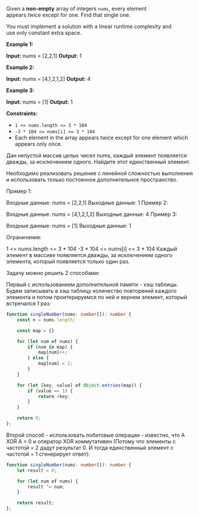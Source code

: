 Given a **non-empty** array of integers `nums`, every element appears _twice_ except for one. Find that single one.

You must implement a solution with a linear runtime complexity and use only constant extra space.

**Example 1:**

**Input:** nums = [2,2,1]
**Output:** 1

**Example 2:**

**Input:** nums = [4,1,2,1,2]
**Output:** 4

**Example 3:**

**Input:** nums = [1]
**Output:** 1

**Constraints:**

- `1 <= nums.length <= 3 * 104`
- `-3 * 104 <= nums[i] <= 3 * 104`
- Each element in the array appears twice except for one element which appears only once.

Дан непустой массив целых чисел nums, каждый элемент появляется дважды, за исключением одного. Найдите этот единственный элемент.

Необходимо реализовать решение с линейной сложностью выполнения и использовать только постоянное дополнительное пространство.

Пример 1:

Входные данные: nums = [2,2,1]
Выходные данные: 1
Пример 2:

Входные данные: nums = [4,1,2,1,2]
Выходные данные: 4
Пример 3:

Входные данные: nums = [1]
Выходные данные: 1

Ограничения:

1 <= nums.length <= 3 * 104
-3 * 104 <= nums[i] <= 3 * 104
Каждый элемент в массиве появляется дважды, за исключением одного элемента, который появляется только один раз.

Задачу можно решить 2 способами:

Первый с использованием дополнительной памяти - хэш таблицы. Будем записывать в хэш таблицу количество повторений каждого элемента и потом проитерируемся по ней и вернем элемент, который встречался 1 раз:

```typescript
function singleNumber(nums: number[]): number {
    const n = nums.length;

    const map = {}

    for (let num of nums) {
        if (num in map) {
            map[num]++;
        } else {
            map[num] = 1;
        }
    }

    for (let [key, value] of Object.entries(map)) {
        if (value == 1) {
            return +key;
        }
    }

    return 0;
};
```

Второй способ - использовать побитовые операции - известно, что A XOR A = 0 и оператор XOR коммутативен (Потому что элементы с частотой = 2 дадут результат 0. И тогда единственный элемент с частотой = 1 сгенерирует ответ):

```typescript
function singleNumber(nums: number[]): number {
    let result = 0;

    for (let num of nums) {
        result ^= num;
    }

    return result;
};
```

